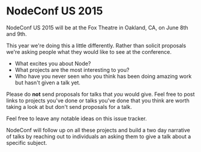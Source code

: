 # NodeConf US 2015

NodeConf US 2015 will be at the Fox Theatre in Oakland, CA, on June 8th and 9th.

This year we're doing this a little differently. Rather than solicit proposals we're asking people what they would like to see at the conference.

* What excites you about Node?
* What projects are the most interesting to you?
* Who have you never seen who you think has been doing amazing work but hasn't given a talk yet.

Please do **not** send proposals for talks that *you* would give. Feel free to post links to projects you've done or talks you've done that you think are worth taking a look at but don't send proposals for a talk.

Feel free to leave any notable ideas on this issue tracker.

NodeConf will follow up on all these projects and build a two day narrative of talks by reaching out to individuals an asking them to give a talk about a specific subject.
